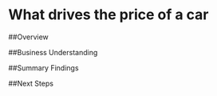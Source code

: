 # What drives the price of a car

##Overview

##Business Understanding

##Summary Findings

##Next Steps